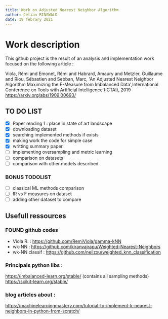 ```yaml
---
title: Work on Adjusted Nearest Neighbor Algorithm
author: Célian RINGWALD
date: 19 febrary 2021
---
```


# Work description

This github project is the result of an analysis and implementation work focused on the following article :

Viola, Rémi and Emonet, Rémi and Habrard, Amaury and Metzler, Guillaume and Riou, Sébastien and Sebban, Marc,
'An Adjusted Nearest Neighbor Algorithm Maximizing the F-Measure from Imbalanced Data',International Conference on Tools with Artificial Intelligence (ICTAI), 2019
<https://arxiv.org/abs/1909.00693/>
 
## TO DO LIST

- [x] Paper reading 1 : place in state of art landscape
- [x] downloading dataset
- [x] searching implemented methods if exists
- [x] making work the code for simple case
- [x] writting summary paper
- [ ] implementing oversampling and metric learning
- [ ] comparison on datasets
- [ ] comparison with other models described

### BONUS TODOLIST
- [ ] classical ML methods comparison
- [ ] IR vs F measures on dataset
- [ ] adding other dataset to compare

## Usefull ressources
### FOUND github codes
- Viola R. : <https://github.com/RemiViola/gamma-kNN>
- wk-NN : <https://github.com/kiranvajrapu/Weighted-Nearest-Neighbors>
- wk-NN classif : <https://github.com/neilzxu/weighted_knn_classification>


### Principals python libs :
https://imbalanced-learn.org/stable/ (contains all sampling methods)
https://scikit-learn.org/stable/


### blog articles about :
https://machinelearningmastery.com/tutorial-to-implement-k-nearest-neighbors-in-python-from-scratch/

